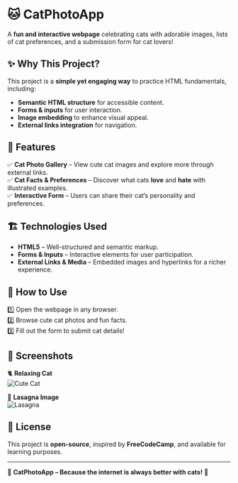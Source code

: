 # 🐱 CatPhotoApp  

A **fun and interactive webpage** celebrating cats with adorable images, lists of cat preferences, and a submission form for cat lovers!  

## ✨ Why This Project?  
This project is a **simple yet engaging way** to practice HTML fundamentals, including:
- **Semantic HTML structure** for accessible content.
- **Forms & inputs** for user interaction.
- **Image embedding** to enhance visual appeal.
- **External links integration** for navigation.

## 📌 Features  
✅ **Cat Photo Gallery** – View cute cat images and explore more through external links.  
✅ **Cat Facts & Preferences** – Discover what cats **love** and **hate** with illustrated examples.  
✅ **Interactive Form** – Users can share their cat’s personality and preferences.  

## 🏗️ Technologies Used  
- **HTML5** – Well-structured and semantic markup.  
- **Forms & Inputs** – Interactive elements for user participation.  
- **External Links & Media** – Embedded images and hyperlinks for a richer experience.  

## 🔧 How to Use  
1️⃣ Open the webpage in any browser.  
2️⃣ Browse cute cat photos and fun facts.  
3️⃣ Fill out the form to submit cat details!  

## 📸 Screenshots  
🐈 **Relaxing Cat**  
![Cute Cat](https://cdn.freecodecamp.org/curriculum/cat-photo-app/relaxing-cat.jpg)  

🍝 **Lasagna Image**  
![Lasagna](https://cdn.freecodecamp.org/curriculum/cat-photo-app/lasagna.jpg)  

## 📜 License  
This project is **open-source**, inspired by **FreeCodeCamp**, and available for learning purposes.  

---

🚀 **CatPhotoApp – Because the internet is always better with cats!** 🐾  

